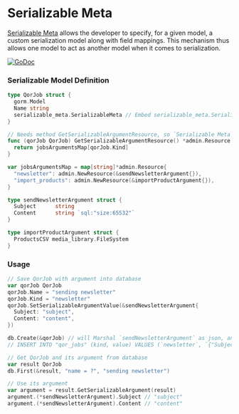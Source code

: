 # Serializable Meta

[Serializable Meta](https://github.com/qor/serializable_meta) allows the developer to specify, for a given model, a custom serialization model along with field mappings. This mechanism thus allows one model to act as another model when it comes to serialization.

[![GoDoc](https://godoc.org/github.com/qor/serializable_meta?status.svg)](https://godoc.org/github.com/qor/serializable_meta)

### Serializable Model Definition

```go
type QorJob struct {
  gorm.Model
  Name string
  serializable_meta.SerializableMeta // Embed serializable_meta.SerializableMeta to apply the serializable feature
}

// Needs method GetSerializableArgumentResource, so `Serializable Meta` can know your saving argument's type
func (qorJob QorJob) GetSerializableArgumentResource() *admin.Resource {
  return jobsArgumentsMap[qorJob.Kind]
}

var jobsArgumentsMap = map[string]*admin.Resource{
  "newsletter": admin.NewResource(&sendNewsletterArgument{}),
  "import_products": admin.NewResource(&importProductArgument{}),
}

type sendNewsletterArgument struct {
  Subject      string
  Content      string `sql:"size:65532"`
}

type importProductArgument struct {
  ProductsCSV media_library.FileSystem
}
```

### Usage

```go
// Save QorJob with argument into database
var qorJob QorJob
qorJob.Name = "sending newsletter"
qorJob.Kind = "newsletter"
qorJob.SetSerializableArgumentValue(&sendNewsletterArgument{
  Subject: "subject",
  Content: "content",
})

db.Create(&qorJob) // will Marshal `sendNewsletterArgument` as json, and save it into database column `value`
// INSERT INTO "qor_jobs" (kind, value) VALUES (`newsletter`, `{"Subject":"subject","Content":"content"}`);

// Get QorJob and its argument from database
var result QorJob
db.First(&result, "name = ?", "sending newsletter")

// Use its argument
var argument = result.GetSerializableArgument(result)
argument.(*sendNewsletterArgument).Subject // "subject"
argument.(*sendNewsletterArgument).Content // "content"
```
